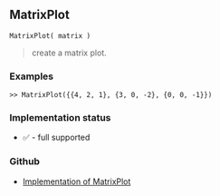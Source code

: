 ## MatrixPlot 

```
MatrixPlot( matrix )
```

> create a matrix plot.

### Examples
 
```
>> MatrixPlot({{4, 2, 1}, {3, 0, -2}, {0, 0, -1}})
```
 






### Implementation status

* &#x2705; - full supported

### Github

* [Implementation of MatrixPlot](https://github.com/axkr/symja_android_library/blob/master/symja_android_library/matheclipse-core/src/main/java/org/matheclipse/core/builtin/ManipulateFunction.java#L2006) 
